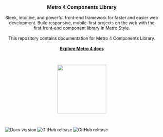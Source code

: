 <p align="center">
  <a href="https://metroui.org.ua/v4/">
    <img src="https://metroui.org.ua/images/logo4.png" alt="">
  </a>

  <h3 align="center">Metro 4 Components Library</h3>
</p>

<p align="center">
    Sleek, intuitive, and powerful front-end framework for faster and easier web development.
 Build responsive, mobile-first projects on the web with the first front-end component library in Metro Style.
    <br>
    <br>
    This repository contains documentation for Metro 4 Components Library.
    <br>
    <br>
    <a href="https://metroui.org.ua/"><strong>Explore Metro 4 docs</strong></a>
</p>

<br>
<p align="center">
<a href="https://www.patreon.com/metroui">
	<img src="https://c5.patreon.com/external/logo/become_a_patron_button@2x.png" width="160">
</a>
</p>
<br>

<p align="center">

![Docs version](https://img.shields.io/badge/Docs%20version-2019.1-darklime.svg)
![GitHub release](https://img.shields.io/github/v/release/olton/Metro-UI-CSS?label=Metro%204%20release)
![GitHub release](https://img.shields.io/github/v/release/olton/Metro-UI-CSS?include_prereleases&label=Metro%204%20pre-release)

</p>
